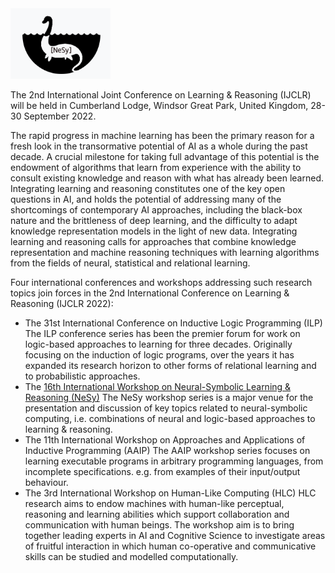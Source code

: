 
<img src="pictures/nesy2.png" width="160" alt="NeSy"> 


The 2nd International Joint Conference on Learning & Reasoning (IJCLR) will be held in Cumberland Lodge, Windsor Great Park, United Kingdom, 28-30 September 2022.

The rapid progress in machine learning has been the primary reason for a fresh look in the transormative potential of AI as a whole during the past decade. A crucial milestone for taking full advantage of this potential is the endowment of algorithms that learn from experience with the ability to consult existing knowledge and reason with what has already been learned. Integrating learning and reasoning constitutes one of the key open questions in AI, and holds the potential of addressing many of the shortcomings of contemporary AI approaches, including the black-box nature and the brittleness of deep learning, and the difficulty to adapt knowledge representation models in the light of new data. Integrating learning and reasoning calls for approaches that combine knowledge representation and machine reasoning techniques with learning algorithms from the fields of neural, statistical and relational learning.

Four international conferences and workshops addressing such research topics join forces in the 2nd International Conference on Learning & Reasoning (IJCLR 2022):

- The 31st International Conference on Inductive Logic Programming (ILP) The ILP conference series has been the premier forum for work on logic-based approaches to learning for three decades. Originally focusing on the induction of logic programs, over the years it has expanded its research horizon to other forms of relational learning and to probabilistic approaches.
- The [16th International Workshop on Neural-Symbolic Learning & Reasoning (NeSy)](https://sites.google.com/view/nesy-2022/) The NeSy workshop series is a major venue for the presentation and discussion of key topics related to neural-symbolic computing, i.e. combinations of neural and logic-based approaches to learning & reasoning.
- The 11th International Workshop on Approaches and Applications of Inductive Programming (AAIP) The AAIP workshop series focuses on learning executable programs in arbitrary programming languages, from incomplete specifications. e.g. from examples of their input/output behaviour.
- The 3rd International Workshop on Human-Like Computing (HLC) HLC research aims to endow machines with human-like perceptual, reasoning and learning abilities which support collaboration and communication with human beings. The workshop aim is to bring together leading experts in AI and Cognitive Science to investigate areas of fruitful interaction in which human co-operative and communicative skills can be studied and modelled computationally.
